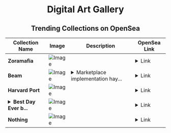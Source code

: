 <div align="center">

# Digital Art Gallery

## Trending Collections on OpenSea

| Collection Name                       | Image                                                                                     | Description                       | OpenSea Link                                                                                          |
|---------------------------------------|-------------------------------------------------------------------------------------------|-----------------------------------|--------------------------------------------------------------------------------------------------------|
| **Zoramafia** | ![Image](https://i.seadn.io/s/raw/files/4c1d39060f36fd5febd39173a550103c.jpg?w=500&auto=format?w=200&auto=format) |  | <details><summary>Link</summary>[Zoramafia](https://opensea.io/collection/zoramafia)</details> |
| **Beam** | ![Image](https://i.seadn.io/s/raw/files/122ab467d07d4dbd56b7b9368e7237dd.jpg?w=500&auto=format?w=200&auto=format) | <details><summary>Marketplace implementation hay...</summary>Marketplace implementation hayes employees happy sources</details> | <details><summary>Link</summary>[Beam](https://opensea.io/collection/beam-17)</details> |
| **Harvard Port** | ![Image](https://i.seadn.io/s/raw/files/b19b05fabc48f21322b67c8bcd9025f6.jpg?w=500&auto=format?w=200&auto=format) |  | <details><summary>Link</summary>[Harvard Port](https://opensea.io/collection/harvard-port)</details> |
| **<details><summary>Best Day Ever b...</summary>Best Day Ever by Noah</details>** | ![Image](https://i.seadn.io/s/raw/files/e66c0a3ab507c8635bcb20ede08c2a87.png?w=500&auto=format?w=200&auto=format) |  | <details><summary>Link</summary>[Best Day Ever by Noah](https://opensea.io/collection/best-day-ever-by-noah-37)</details> |
| **Nothing** | ![Image](https://i.seadn.io/s/raw/files/48bd764cec86902e7cdb568e2e74aa44.jpg?w=500&auto=format?w=200&auto=format) |  | <details><summary>Link</summary>[Nothing](https://opensea.io/collection/nothing-264)</details> |

</div>